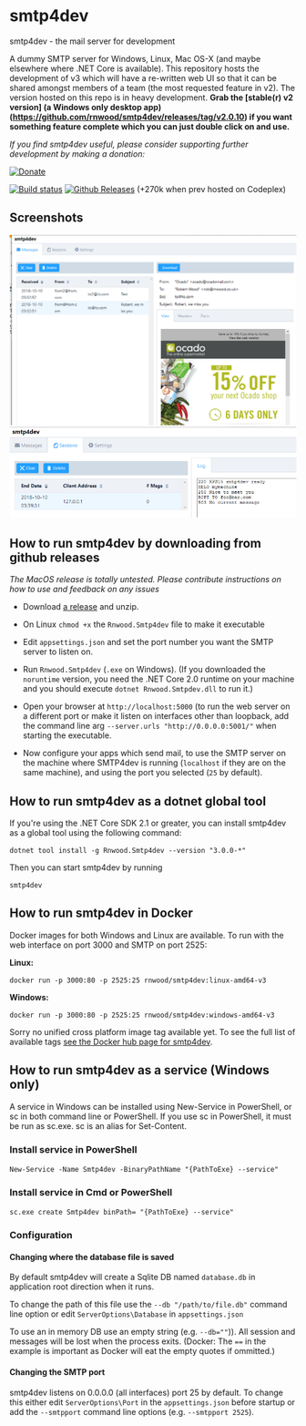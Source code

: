 # smtp4dev
smtp4dev - the mail server for development

A dummy SMTP server for Windows, Linux, Mac OS-X (and maybe elsewhere where .NET Core is available). This repository hosts the development of v3 which will have a re-written web UI so that it can be shared amongst members of a team (the most requested feature in v2).
The version hosted on this repo is in heavy development. **Grab the [stable(r) v2 version] (a Windows only desktop app) (https://github.com/rnwood/smtp4dev/releases/tag/v2.0.10) if you want something feature complete which you can just double click on and use.**

*If you find smtp4dev useful, please consider supporting further development by making a donation:*

<a href='https://www.paypal.me/rnwood'><img alt='Donate' src='https://www.paypalobjects.com/webstatic/en_US/btn/btn_donate_pp_142x27.png'/></a>

[![Build status](https://ci.appveyor.com/api/projects/status/tay9sajnfh4vy2x0/branch/master?svg=true)](https://ci.appveyor.com/project/rnwood/smtp4dev/branch/master)
[![Github Releases](https://img.shields.io/github/downloads/rnwood/smtp4dev/latest/total.svg)](https://github.com/rnwood/smtp4dev/releases) (+270k when prev hosted on Codeplex)

## Screenshots

![Screenshot 1](screenshot1.png)
![Screenshot 2](screenshot2.png)


## How to run smtp4dev by downloading from github releases 

*The MacOS release is totally untested. Please contribute instructions on how to use and feedback on any issues*

- Download [a release](https://github.com/rnwood/smtp4dev/releases) and unzip.

- On Linux `chmod +x` the `Rnwood.Smtp4dev` file to make it executable

- Edit ``appsettings.json`` and set the port number you want the SMTP server to listen on.

- Run `Rnwood.Smtp4dev` (`.exe` on Windows). (If you downloaded the ``noruntime`` version, you need the .NET Core 2.0 runtime on your machine and you should execute ``dotnet Rnwood.Smtpdev.dll`` to run it.)

- Open your browser at `http://localhost:5000` (to run the web server on a different port or make it listen on interfaces other than loopback, add the command line arg `--server.urls "http://0.0.0.0:5001/"` when starting the executable.

- Now configure your apps which send mail, to use the SMTP server on the machine where SMTP4dev is running (``localhost`` if they are on the same machine), and using the port you selected (``25`` by default).

## How to run smtp4dev as a dotnet global tool

If you're using the .NET Core SDK 2.1 or greater, you can install smtp4dev as a global tool using the following command:
```
dotnet tool install -g Rnwood.Smtp4dev --version "3.0.0-*"
```
Then you can start smtp4dev by running
```
smtp4dev
```


## How to run smtp4dev in Docker
Docker images for both Windows and Linux are available. To run with the web interface on port 3000 and SMTP on port 2525:

**Linux:**
```
docker run -p 3000:80 -p 2525:25 rnwood/smtp4dev:linux-amd64-v3
```
**Windows:**
```
docker run -p 3000:80 -p 2525:25 rnwood/smtp4dev:windows-amd64-v3
```
Sorry no unified cross platform image tag available yet. To see the full list of available tags [see the Docker hub page for smtp4dev](https://hub.docker.com/r/rnwood/smtp4dev/tags/).

## How to run smtp4dev as a service (Windows only)

A service in Windows can be installed using New-Service in PowerShell, or sc in both command line or PowerShell. If you use sc in PowerShell, it must be run as sc.exe. sc is an alias for Set-Content.

### Install service in PowerShell

```
New-Service -Name Smtp4dev -BinaryPathName "{PathToExe} --service"
```

### Install service in Cmd or PowerShell

```
sc.exe create Smtp4dev binPath= "{PathToExe} --service"
```


### Configuration
#### Changing where the database file is saved
By default smtp4dev will create a Sqlite DB named ``database.db`` in application root direction when it runs.

To change the path of this file use the ``--db "/path/to/file.db"`` command line option or edit ``ServerOptions\Database`` in ``appsettings.json``

To use an in memory DB use an empty string (e.g. ``--db=""``)). All session and messages will be lost when the process exits. (Docker: The ``==`` in the example is important as Docker will eat the empty quotes if ommitted.)

#### Changing the SMTP port
smtp4dev listens on 0.0.0.0 (all interfaces) port 25 by default. To change this either edit `ServerOptions\Port` in the ``appsettings.json`` before startup or add the ``--smtpport`` command line options (e.g. ``--smtpport 2525``).
